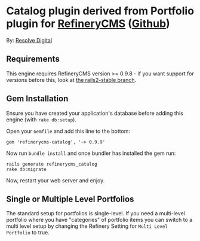 # Catalog plugin derived from Portfolio plugin for [RefineryCMS](http://www.refinerycms.com) ([Github](http://github.com/resolve/refinerycms))

By: [Resolve Digital](http://www.resolvedigital.com)

## Requirements

This engine requires RefineryCMS version >= 0.9.8 - if you want support for versions before this,
look at [the rails2-stable branch](https://github.com/resolve/refinerycms-portfolio/tree/rails2-stable).

## Gem Installation

Ensure you have created your application's database before adding this engine (with ``rake db:setup``).

Open your ``Gemfile`` and add this line to the bottom:

    gem 'refinerycms-catalog', '~> 0.9.9'

Now run ``bundle install`` and once bundler has installed the gem run:

    rails generate refinerycms_catalog
    rake db:migrate

Now, restart your web server and enjoy.

## Single or Multiple Level Portfolios

The standard setup for portfolios is single-level.
If you need a multi-level portfolio where you have "categories" of portfolio
items you can switch to a multi level setup by changing the Refinery Setting for
``Multi Level Portfolio`` to true.

